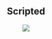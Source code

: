 <h2 align="center">Scripted</h2>

<p align="center">
  <img src="https://github-readme-stats.vercel.app/api/?username=Scripted-1337&title_color=4F8CC9&text_color=9f9f9f&show_icons=true&bg_color=00000000&hide_border=true&icon_color=4F8CC9&hide_title=true&count_private=true" />
</p>
